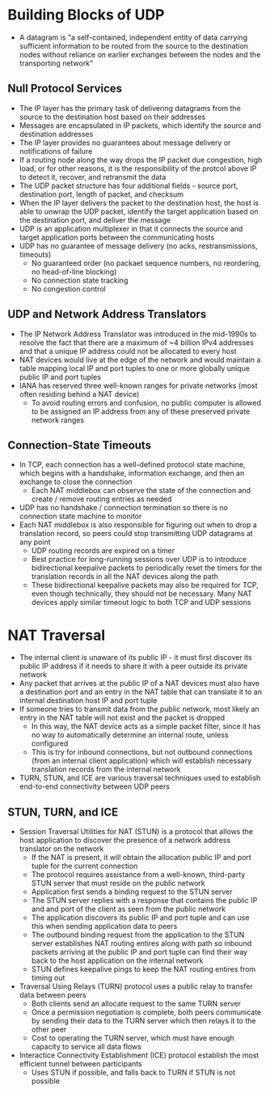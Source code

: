 # Building Blocks of UDP

* A datagram is "a self-contained, independent entity of data carrying sufficient information to be routed from the source to the destination nodes without reliance on earlier exchanges between the nodes and the transporting network"

## Null Protocol Services

* The IP layer has the primary task of delivering datagrams from the source to the destination host based on their addresses
* Messages are encapsulated in IP packets, which identify the source and destination addresses
* The IP layer provides no guarantees about message delivery or notifications of failure
* If a routing node along the way drops the IP packet due congestion, high load, or for other reasons, it is the responsibility of the protcol above IP to detect it, recover, and retransmit the data
* The UDP packet structure has four additional fields - source port, destination port, length of packet, and checksum
* When the IP layer delivers the packet to the destination host, the host is able to unwrap the UDP packet, identify the target application based on the destination port, and deliver the message
* UDP is an application multiplexer in that it connects the source and target application ports between the communicating hosts
* UDP has no guarantee of message delivery (no acks, restransmissions, timeouts)
  * No guaranteed order (no packaet sequence numbers, no reordering, no head-of-line blocking)
  * No connection state tracking
  * No congestion control

## UDP and Network Address Translators

* The IP Network Address Translator was introduced in the mid-1990s to resolve the fact that there are a maximum of ~4 billion IPv4 addresses and that a unique IP address could not be allocated to every host
* NAT devices would live at the edge of the network and would maintain a table mapping local IP and port tuples to one or more globally unique public IP and port tuples
* IANA has reserved three well-known ranges for private networks (most often residing behind a NAT device)
  * To avoid routing errors and confusion, no public computer is allowed to be assigned an IP address from any of these preserved private network ranges

## Connection-State Timeouts

* In TCP, each connection has a well-defined protocol state machine, which begins with a handshake, information exchange, and then an exchange to close the connection
  * Each NAT middlebox can observe the state of the connection and create / remove routing entries as needed
* UDP has no handshake / connection termination so there is no connection state machine to monitor
* Each NAT middlebox is also responsible for figuring out when to drop a translation record, so peers could stop transmitting UDP datagrams at any point
  * UDP routing records are expired on a timer
  * Best practice for long-running sessions over UDP is to introduce bidirectional keepalive packets to periodically reset the timers for the translation records in all the NAT devices along the path
  * These bidirectional keepalive packets may also be required for TCP, even though technically, they should not be necessary. Many NAT devices apply similar timeout logic to both TCP and UDP sessions

# NAT Traversal

* The internal client is unaware of its public IP - it must first discover its public IP address if it needs to share it with a peer outside its private network
* Any packet that arrives at the public IP of a NAT devices must also have a destination port and an entry in the NAT table that can translate it to an internal destination host IP and port tuple
* If someone tries to transmit data from the public network, most likely an entry in the NAT table will not exist and the packet is dropped
  * In this way, the NAT device acts as a simple packet filter, since it has no way to automatically determine an internal route, unless configured
  * This is try for inbound connections, but not outbound connections (from an internal client application) which will establish necessary translation records from the internal network
* TURN, STUN, and ICE are various traversal techniques used to establish end-to-end connectivity between UDP peers

## STUN, TURN, and ICE

* Session Traversal Utilities for NAT (STUN) is a protocol that allows the host application to discover the presence of a network address translator on the network
  * If the NAT is present, it will obtain the allocation public IP and port tuple for the current connection
  * The protocol requires assistance from a well-known, third-party STUN server that must reside on the public network
  * Application first sends a binding request to the STUN server
  * The STUN server replies with a response that contains the public IP and and port of the client as seen from the public network
  * The application discovers its public IP and port tuple and can use this when sending application data to peers
  * The outbound binding request from the application to the STUN server establishes NAT routing entires along with path so inbound packets arriving at the public IP and port tuple can find their way back to the host application on the internal network
  * STUN defines keepalive pings to keep the NAT routing entires from timing out
* Traversal Using Relays (TURN) protocol uses a public relay to transfer data between peers
  * Both clients send an allocate request to the same TURN server
  * Once a permission negotiation is complete, both peers communicate by sending their data to the TURN server which then relays it to the other peer
  * Cost to operating the TURN server, which must have enough capacity to service all data flows
* Interactice Connectivity Establishment (ICE) protocol establish the most efficient tunnel between participants
  * Uses STUN if possible, and falls back to TURN if STUN is not possible
